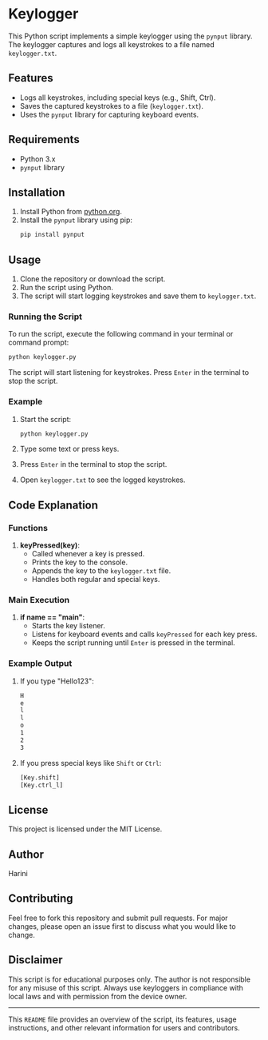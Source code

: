# Keylogger

This Python script implements a simple keylogger using the `pynput` library. The keylogger captures and logs all keystrokes to a file named `keylogger.txt`.

## Features

- Logs all keystrokes, including special keys (e.g., Shift, Ctrl).
- Saves the captured keystrokes to a file (`keylogger.txt`).
- Uses the `pynput` library for capturing keyboard events.

## Requirements

- Python 3.x
- `pynput` library

## Installation

1. Install Python from [python.org](https://www.python.org/).
2. Install the `pynput` library using pip:
    ```sh
    pip install pynput
    ```

## Usage

1. Clone the repository or download the script.
2. Run the script using Python.
3. The script will start logging keystrokes and save them to `keylogger.txt`.

### Running the Script

To run the script, execute the following command in your terminal or command prompt:

```sh
python keylogger.py
```

The script will start listening for keystrokes. Press `Enter` in the terminal to stop the script.

### Example

1. Start the script:
    ```sh
    python keylogger.py
    ```

2. Type some text or press keys.

3. Press `Enter` in the terminal to stop the script.

4. Open `keylogger.txt` to see the logged keystrokes.

## Code Explanation

### Functions

1. **keyPressed(key)**:
    - Called whenever a key is pressed.
    - Prints the key to the console.
    - Appends the key to the `keylogger.txt` file.
    - Handles both regular and special keys.

### Main Execution

1. **if __name__ == "__main__"**:
    - Starts the key listener.
    - Listens for keyboard events and calls `keyPressed` for each key press.
    - Keeps the script running until `Enter` is pressed in the terminal.

### Example Output

1. If you type "Hello123":
    ```txt
    H
    e
    l
    l
    o
    1
    2
    3
    ```

2. If you press special keys like `Shift` or `Ctrl`:
    ```txt
    [Key.shift]
    [Key.ctrl_l]
    ```

## License

This project is licensed under the MIT License.

## Author

Harini

## Contributing

Feel free to fork this repository and submit pull requests. For major changes, please open an issue first to discuss what you would like to change.

## Disclaimer

This script is for educational purposes only. The author is not responsible for any misuse of this script. Always use keyloggers in compliance with local laws and with permission from the device owner.

---

This `README` file provides an overview of the script, its features, usage instructions, and other relevant information for users and contributors.

